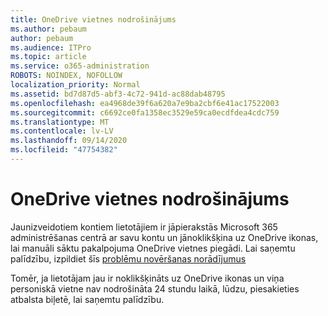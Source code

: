```yaml
---
title: OneDrive vietnes nodrošinājums
ms.author: pebaum
author: pebaum
ms.audience: ITPro
ms.topic: article
ms.service: o365-administration
ROBOTS: NOINDEX, NOFOLLOW
localization_priority: Normal
ms.assetid: bd7d87d5-abf3-4c72-941d-ac88dab48795
ms.openlocfilehash: ea4968de39f6a620a7e9ba2cbf6e41ac17522003
ms.sourcegitcommit: c6692ce0fa1358ec3529e59ca0ecdfdea4cdc759
ms.translationtype: MT
ms.contentlocale: lv-LV
ms.lasthandoff: 09/14/2020
ms.locfileid: "47754382"
---
```

# <a name="onedrive-site-provisioning"></a>OneDrive vietnes nodrošinājums

Jaunizveidotiem kontiem lietotājiem ir jāpierakstās Microsoft 365 administrēšanas centrā ar savu kontu un jānoklikšķina uz OneDrive ikonas, lai manuāli sāktu pakalpojuma OneDrive vietnes piegādi.
Lai saņemtu palīdzību, izpildiet šīs [problēmu novēršanas norādījumus](https://docs.microsoft.com/sharepoint/support/sites/troubleshooting-guide-for-sites-stopped-at-provisioning)

Tomēr, ja lietotājam jau ir noklikšķināts uz OneDrive ikonas un viņa personiskā vietne nav nodrošināta 24 stundu laikā, lūdzu, piesakieties atbalsta biļetē, lai saņemtu palīdzību.

